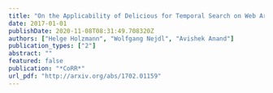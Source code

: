 ```yaml
---
title: "On the Applicability of Delicious for Temporal Search on Web Archives"
date: 2017-01-01
publishDate: 2020-11-08T08:31:49.708320Z
authors: ["Helge Holzmann", "Wolfgang Nejdl", "Avishek Anand"]
publication_types: ["2"]
abstract: ""
featured: false
publication: "*CoRR*"
url_pdf: "http://arxiv.org/abs/1702.01159"
---
```


